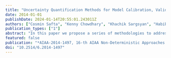 ```yaml
---
title: "Uncertainty Quantification Methods for Model Calibration, Validation, and Risk Analysis"
date: 2014-01-01
publishDate: 2024-01-14T20:55:01.243011Z
authors: ["Cosmin Safta", "Kenny Chowdhary", "Khachik Sargsyan", "Habib N. Najm", "Bert Debusschere", "Laura Swiler", "Michael Eldred"]
publication_types: ["1"]
abstract: "In this paper we propose a series of methodologies to address the problems in the NASA Langley Multidisciplinary UQ Challenge. A Bayesian approach is employed to characterize and calibrate the epistemic parameters in problem A, while variance-based global sensitivity analysis is proposed for problem B. For problems C and D we propose nested sampling methods for mixed aleatory-epistemic UQ."
featured: false
publication: "*AIAA-2014-1497, 16-th AIAA Non-Deterministic Approaches Conference*"
doi: "10.2514/6.2014-1497"
---
```


